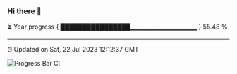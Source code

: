 ### Hi there 👋

⏳ Year progress { ████████████████▁▁▁▁▁▁▁▁▁▁▁▁▁▁ } 55.48 %

---

⏰ Updated on Sat, 22 Jul 2023 12:12:37 GMT

![Progress Bar CI](https://github.com/Shyam-Makwana/GitHub-Actions-Demo/workflows/Progress%20Bar%20CI/badge.svg)
